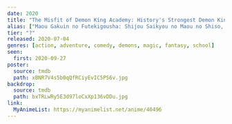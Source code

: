```yaml
---
date: 2020
title: "The Misfit of Demon King Academy: History's Strongest Demon King Reincarnates and Goes to School with His Descendants"
alias: ["Maou Gakuin no Futekigousha: Shijou Saikyou no Maou no Shiso, Tensei shite Shison-tachi no Gakkou e"]
tier: "?"
released: 2020-07-04
genres: [action, adventure, comedy, demons, magic, fantasy, school]
seen:
  first: 2020-09-27
poster:
  source: tmdb
  path: xBNR7V4s5b0qQfRCiyEvIC5PS6v.jpg
backdrop:
  source: tmdb
  path: bxTRLwRy5E3d97loCxXp136vDDu.jpg
link:
  MyAnimeList: https://myanimelist.net/anime/40496
---
```

